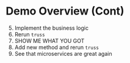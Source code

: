 
Demo Overview (Cont)
=======

5. Implement the business logic
6. Rerun `truss`
7. SHOW ME WHAT YOU GOT
8. Add new method and rerun `truss`
9. See that microservices are great again
